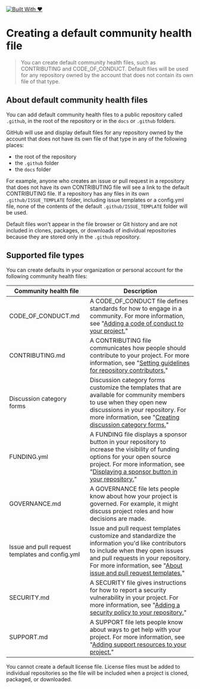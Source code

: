 [![Built With ♥️](http://ForTheBadge.com/images/badges/built-with-love.svg)](https://github.com/cmnhospitals/.github)

# Creating a default community health file
> You can create default community health files, such as CONTRIBUTING and CODE_OF_CONDUCT. Default files will be used for any repository owned by the account that does not contain its own file of that type.


## About default community health files
You can add default community health files to a public repository called `.github`, in the root of the repository or in the `docs` or `.github` folders.

GitHub will use and display default files for any repository owned by the account that does not have its own file of that type in any of the following places:

- the root of the repository
- the `.github` folder
- the `docs` folder

For example, anyone who creates an issue or pull request in a repository that does not have its own CONTRIBUTING file will see a link to the default CONTRIBUTING file. If a repository has any files in its own `.github/ISSUE_TEMPLATE` folder, including issue templates or a config.yml file, none of the contents of the default `.github/ISSUE_TEMPLATE` folder will be used.

Default files won’t appear in the file browser or Git history and are not included in clones, packages, or downloads of individual repositories because they are stored only in the `.github` repository.

## Supported file types
You can create defaults in your organization or personal account for the following community health files:

| Community health file |	Description |
|---|---|
| CODE_OF_CONDUCT.md | A CODE_OF_CONDUCT file defines standards for how to engage in a community. For more information, see "[Adding a code of conduct to your project.](https://docs.github.com/en/communities/setting-up-your-project-for-healthy-contributions/adding-a-code-of-conduct-to-your-project)"|
CONTRIBUTING.md	| A CONTRIBUTING file communicates how people should contribute to your project. For more information, see "[Setting guidelines for repository contributors.](https://docs.github.com/en/communities/setting-up-your-project-for-healthy-contributions/setting-guidelines-for-repository-contributors)"|
Discussion category forms	| Discussion category forms customize the templates that are available for community members to use when they open new discussions in your repository. For more information, see "[Creating discussion category forms.](https://docs.github.com/en/discussions/managing-discussions-for-your-community/creating-discussion-category-forms)"|
FUNDING.yml	| A FUNDING file displays a sponsor button in your repository to increase the visibility of funding options for your open source project. For more information, see "[Displaying a sponsor button in your repository.](https://docs.github.com/en/repositories/managing-your-repositorys-settings-and-features/customizing-your-repository/displaying-a-sponsor-button-in-your-repository)"|
GOVERNANCE.md	| A GOVERNANCE file lets people know about how your project is governed. For example, it might discuss project roles and how decisions are made.|
Issue and pull request templates and config.yml	| Issue and pull request templates customize and standardize the information you'd like contributors to include when they open issues and pull requests in your repository. For more information, see "[About issue and pull request templates.](https://docs.github.com/en/communities/using-templates-to-encourage-useful-issues-and-pull-requests/about-issue-and-pull-request-templates)"|
SECURITY.md |	A SECURITY file gives instructions for how to report a security vulnerability in your project. For more information, see "[Adding a security policy to your repository.](https://docs.github.com/en/code-security/getting-started/adding-a-security-policy-to-your-repository)"|
SUPPORT.md | A SUPPORT file lets people know about ways to get help with your project. For more information, see "[Adding support resources to your project.](https://docs.github.com/en/communities/setting-up-your-project-for-healthy-contributions/adding-support-resources-to-your-project)"|

You cannot create a default license file. License files must be added to individual repositories so the file will be included when a project is cloned, packaged, or downloaded.
